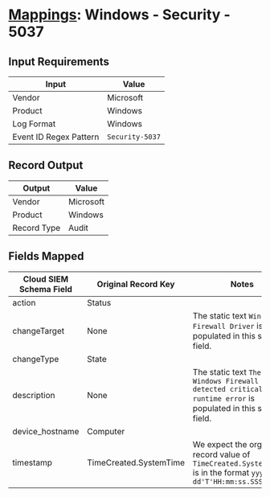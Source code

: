 # [Mappings](README.md): Windows - Security - 5037

## Input Requirements

|Input|Value|
|-----|-----|
|Vendor|Microsoft|
|Product|Windows|
|Log Format|Windows|
|Event ID Regex Pattern|`Security-5037`|

## Record Output

|Output|Value|
|------|-----|
|Vendor|Microsoft|
|Product|Windows|
|Record Type|Audit|

## Fields Mapped

|Cloud SIEM Schema Field|Original Record Key|Notes|
|-----------------------|-------------------|-----|
|action|Status||
|changeTarget|None|The static text `Windows Firewall Driver` is populated in this schema field.|
|changeType|State||
|description|None|The static text `The Windows Firewall Driver detected critical runtime error` is populated in this schema field.|
|device_hostname|Computer||
|timestamp|TimeCreated.SystemTime|We expect the orginal record value of `TimeCreated.SystemTime` is in the format `yyyy-MM-dd'T'HH:mm:ss.SSSSSSSSSZ`|

